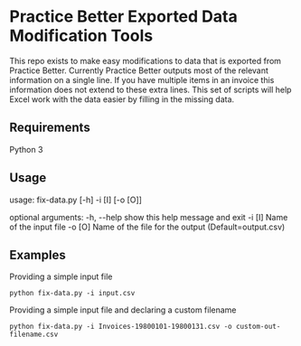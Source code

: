 # Practice Better Exported Data Modification Tools
This repo exists to make easy modifications to data that is exported from Practice Better. Currently Practice Better outputs most of the relevant information on a single line. If you have multiple items in an invoice this information does not extend to these extra lines. This set of scripts will help Excel work with the data easier by filling in the missing data.

## Requirements
Python 3

## Usage
usage: fix-data.py [-h] -i [I] [-o [O]]

optional arguments:
  -h, --help  show this help message and exit
  -i [I]      Name of the input file
  -o [O]      Name of the file for the output (Default=output.csv)

## Examples
Providing a simple input file

`python fix-data.py -i input.csv`

Providing a simple input file and declaring a custom filename

`python fix-data.py -i Invoices-19800101-19800131.csv -o custom-out-filename.csv`
